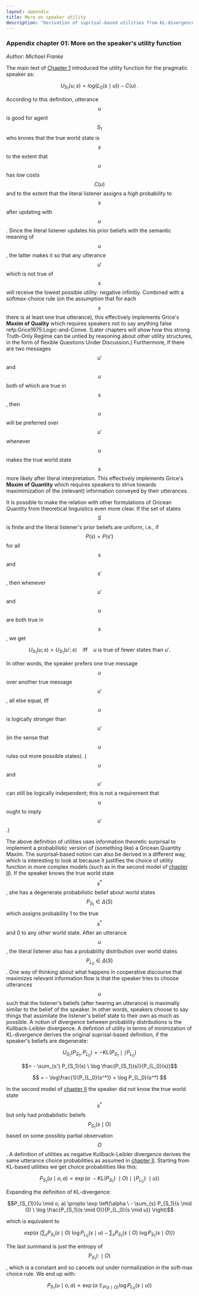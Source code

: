 ```yaml
---
layout: appendix
title: More on speaker utility
description: "Derivation of suprisal-based utilities from KL-divergence"
---
```


### Appendix chapter 01: More on the speaker's utility function

*Author: Michael Franke*

The main text of [Chapter 1](01-introduction.html) introduced the utility function for the pragmatic speaker as:

$$U_{S_{1}}(u; s) = log(L_{0}(s\mid u)) - C(u)\,.$$

According to this definition, utterance $$u$$ is good for agent $$S_1$$ who knows that the true world state is $$s$$ to the extent that $$u$$ has _low_ costs $$C(u)$$ and to the extent that the literal listener assigns a _high_ probability to $$s$$ after updating with $$u$$. Since the literal listener updates his prior beliefs with the semantic meaning of $$u$$, the latter makes it so that any utterance $$u'$$ which is not true of $$s$$ will receive the lowest possible utility: negative infinitiy. Combined with a softmax-choice rule (on the assumption that for each $$s$$ there is at least one true utterance), this effectively implements Grice's **Maxim of Quality** which requires speakers not to say anything false refp:Grice1975:Logic-and-Conve. (Later chapters will show how this strong Truth-Only Regime can be untied by reasoning about other utility structures, in the form of flexible Questions Under Discussion.) Furthermore, if there are two messages $$u'$$ and $$u$$ both of which are true in $$s$$, then $$u$$ will be preferred over $$u'$$ whenever $$u$$ makes the true world state $$s$$ more likely after literal interpretation. This effectively implements Grice's **Maxim of Quantity** which requires speakers to strive towards maximimization of the (relevant) information conveyed by their utterances.

It is possible to make the relation with other formulations of Gricean Quantity from theoretical linguistics even more clear. If the set of states $$S$$ is finite and the literal listener's prior beliefs are uniform, i.e., if $$P(s) = P(s')$$ for all $$s$$ and $$s'$$, then whenever $$u'$$ and $$u$$ are both true in $$s$$, we get 

$$U_{S_1}(u;s) > U_{S_1}(u';s) \ \ \ \ \mathrm{iff} \ \ \ \ \text{$u$ is true of fewer states than $u'$.} $$ 

In other words, the speaker prefers one true message $$u$$ over another true message $$u'$$, all else equal, iff $$u$$ is logically stronger than $$u'$$ (in the sense that $$u$$ rules out more possible states). ($$u$$ and $$u'$$ can still be logically independent; this is not a requirement that $$u$$ ought to imply $$u'$$.)

The above definition of utilities uses information theoretic surprisal to implement a probabilistic version of (something like) a Gricean Quantity Maxim. The surprisal-based notion can also be derived in a different way, which is interesting to look at because it justifies the choice of utility function in more complex models (such as in the second model of [chapter II](02-pragmatics.html)). If the speaker knows the true world state $$s^*$$, she has a degenerate probabilistic belief about world states $$P_{S_1} \in \Delta(S)$$ which assigns probability 1 to the true $$s^*$$ and 0 to any other world state. After an utterance $$u$$, the literal listener also has a probability distribution over world states $$P_{L_0} \in \Delta(S)$$. One way of thinking about what happens in cooperative discourse that maximizes relevant information flow is that the speaker tries to choose utterances $$u$$ such that the listener's beliefs (after hearing an utterance) is maximally similar to the belief of the speaker. In other words, speakers choose to say things that assimilate the listener's belief state to their own as much as possible. A notion of divergence between probability distributions is the Kullback-Leibler divergence. A defintion of utility in terms of minimization of KL-divergence derives the original suprisal-based definition, if the speaker's beliefs are degenerate:

$$U_{S_1}(P_{S_1}, P_{L_0}) = - \text{KL}(P_{S_1} \mid\mid P_{L_0} )$$

$$= - \sum_{s'} P_{S_1}(s) \ \log \frac{P_{S_1}(s)}{P_{L_0}(s)}$$

$$ = - \log\frac{1}{P_{L_0}(s^*)} = \log P_{L_0}(s^*) $$


In the second model of [chapter II](02-pragmatics.html) the speaker did not know the true world state $$s^*$$ but only had probabilistic beliefs $$P_{S_1}(s \mid O)$$ based on some possibly partial observation $$O$$. A definition of utilities as negative Kullback-Leibler divergence derives the same utterance choice probabilities as assumed in [chapter II](02-pragmatics.html). Starting from KL-based utilities we get choice probabilities like this:

$$P_{S_{1}}(u \mid o, a) \propto \exp(\alpha \ - \text{KL}(P_{S_1}(\cdot \mid O) \mid\mid P_{L_0}(\cdot \mid u) )$$

Expanding the definition of KL-divergence:

$$P_{S_{1}}(u \mid o, a) \propto \exp \left(\alpha \ - \sum_{s} P_{S_1}(s \mid O) \ \log \frac{P_{S_1}(s \mid O)}{P_{L_0}(s \mid u)} \right)$$

which is equivalent to

$$exp \left ( \alpha \ \left( \sum_{s} P_{S_1}(s \mid O) \ \log P_{L_0}(s \mid u) -  \sum_{s} P_{S_1}(s \mid O) \ \log P_{S_1}(s \mid O)\right ) \right )$$

The last summand is just the entropy of $$P_{S_1}(\cdot \mid O)$$, which is a constant and so cancels out under normalization in the soft-max choice rule. We end up with:

$$P_{S_{1}}(u \mid o, a) \propto \exp(\alpha \ \mathbb{E}_{P(s \mid O)} \log P_{L_0}(s \mid u))$$

